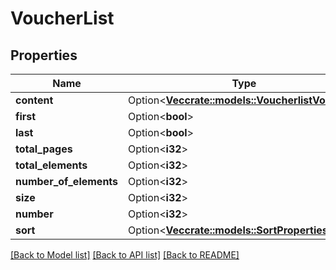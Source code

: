 # VoucherList

## Properties

Name | Type | Description | Notes
------------ | ------------- | ------------- | -------------
**content** | Option<[**Vec<crate::models::VoucherlistVoucher>**](VoucherlistVoucher.md)> |  | [optional]
**first** | Option<**bool**> |  | [optional]
**last** | Option<**bool**> |  | [optional]
**total_pages** | Option<**i32**> |  | [optional]
**total_elements** | Option<**i32**> |  | [optional]
**number_of_elements** | Option<**i32**> |  | [optional]
**size** | Option<**i32**> |  | [optional]
**number** | Option<**i32**> |  | [optional]
**sort** | Option<[**Vec<crate::models::SortProperties>**](SortProperties.md)> |  | [optional]

[[Back to Model list]](../README.md#documentation-for-models) [[Back to API list]](../README.md#documentation-for-api-endpoints) [[Back to README]](../README.md)



